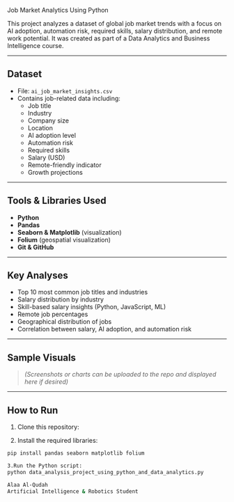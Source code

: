 Job Market Analytics Using Python

This project analyzes a dataset of global job market trends with a focus on AI adoption, automation risk, required skills, salary distribution, and remote work potential. It was created as part of a Data Analytics and Business Intelligence course.

---

## Dataset

- File: `ai_job_market_insights.csv`
- Contains job-related data including:
  - Job title
  - Industry
  - Company size
  - Location
  - AI adoption level
  - Automation risk
  - Required skills
  - Salary (USD)
  - Remote-friendly indicator
  - Growth projections

---

## Tools & Libraries Used

- **Python**
- **Pandas**
- **Seaborn & Matplotlib** (visualization)
- **Folium** (geospatial visualization)
- **Git & GitHub**

---

## Key Analyses

- Top 10 most common job titles and industries
- Salary distribution by industry
- Skill-based salary insights (Python, JavaScript, ML)
- Remote job percentages
- Geographical distribution of jobs
- Correlation between salary, AI adoption, and automation risk

---

##  Sample Visuals

> _(Screenshots or charts can be uploaded to the repo and displayed here if desired)_

---

## How to Run

1. Clone this repository:

2. Install the required libraries:
```bash
pip install pandas seaborn matplotlib folium

3.Run the Python script:
python data_analysis_project_using_python_and_data_analytics.py

Alaa Al-Qudah
Artificial Intelligence & Robotics Student
